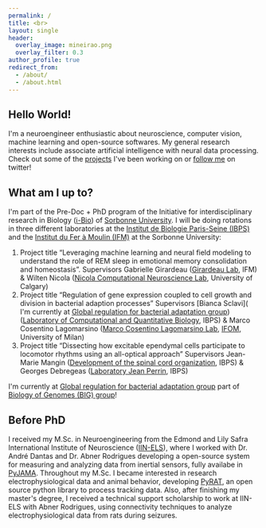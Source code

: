 ```yaml
---
permalink: /
title: <br>
layout: single
header:
  overlay_image: mineirao.png
  overlay_filter: 0.3
author_profile: true
redirect_from: 
  - /about/
  - /about.html
---
```


## Hello World!

I'm a neuroengineer enthusiastic about neuroscience, computer vision, machine learning and open-source softwares.
My general research interests include associate artificial intelligence with neural data processing. Check out some of the 
[projects](https://tuliofalmeida.github.io/projects/) I've been working on or [follow me](https://twitter.com/tuliofalmeida) on twitter!
 
## What am I up to?

I'm part of the Pre-Doc + PhD program of the Initiative for interdisciplinary research in Biology ([i-Bio](http://ibio.sorbonne-universite.fr/)) of [Sorbonne University](https://www.sorbonne-universite.fr/). I will be doing rotations in three different laboratories at the [Institut de Biologie Paris-Seine (IBPS)](https://www.ibps.sorbonne-universite.fr/en) and the [Institut du Fer à Moulin (IFM)](https://ifm-institute.org/en/home/) at the Sorbonne University:

1. Project title “Leveraging machine learning and neural field modeling to understand the role of REM sleep in emotional memory consolidation and homeostasis”. Supervisors Gabrielle Girardeau ([Girardeau Lab](https://girardeaulab.org/), IFM) & Wilten Nicola ([Nicola Computational Neuroscience Lab](https://www.nicolacomputationalneurosciencelab.com/), University of Calgary)
2. Project title “Regulation of gene expression coupled to cell growth and division in bacterial adaption processes” Supervisors [Bianca Sclavi](
I'm currently at [Global regulation for bacterial adaptation group](https://sites.google.com/site/biancasclavi/?pli=1)) ([Laboratory of Computational and Quantitative Biology](https://www.ibps.sorbonne-universite.fr/en/research/computational-and-quantitative-biology/genome-biology), IBPS) & Marco Cosentino Lagomarsino ([Marco Cosentino Lagomarsino Lab](https://www.ifom.eu/en/cancer-research/research-labs/research-lab-cosentinolagomarsino.php), [IFOM](https://www.ifom.eu/en/), University of Milan)
3. Project title “Dissecting how excitable ependymal cells participate to locomotor rhythms using an all-optical approach” Supervisors Jean-Marie Mangin ([Development of the spinal cord organization](https://www.ibps.sorbonne-universite.fr/en/research/neuroscience/development-of-the-spinal-cord-organization), IBPS) & Georges Debregeas ([Laboratory Jean Perrin](https://www.labojeanperrin.fr/?gdebregeas), IBPS)

I'm currently at [Global regulation for bacterial adaptation group](https://sites.google.com/site/biancasclavi/?pli=1) part of [Biology of Genomes (BIG) group](http://www.lcqb.upmc.fr/BIG)!

## Before PhD

I received my M.Sc. in Neuroengineering from the Edmond and Lily Safra International Institute of Neuroscience ([IIN-ELS](http://www.institutosantosdumont.org.br/en/unidade/edmond-and-lily-safra-international-institute-of-neurosciences/)), where I worked with Dr. André Dantas and Dr. Abner Rodrigues developing a open-source system for measuring and analyzing data from inertial sensors, fully availabe in [PyJAMA](https://github.com/tuliofalmeida/pyjama). Throughout my M.Sc. I became interested in research electrophysiological data and animal behavior, developing [PyRAT](https://github.com/pyratlib/pyrat), an open source python library to process tracking data. Also, after finishing my master's degree, I received a technical support scholarship to work at IIN-ELS with Abner Rodrigues, using connectivity techniques to analyze electrophysiological data from rats during seizures.
<br>    
